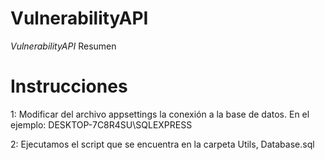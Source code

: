# VulnerabilityAPI 

<em> VulnerabilityAPI </em>
Resumen

Instrucciones
=========================
1: Modificar del archivo appsettings la conexión a la base de datos. En el ejemplo: DESKTOP-7C8R4SU\\SQLEXPRESS

2: Ejecutamos el script que se encuentra en la carpeta Utils, Database.sql
